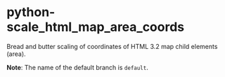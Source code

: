 # python-scale_html_map_area_coords
Bread and butter scaling of coordinates of HTML 3.2 map child elements (area).

**Note**: The name of the default branch is `default`.

